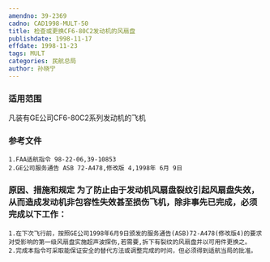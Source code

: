 ```yaml
---
amendno: 39-2369
cadno: CAD1998-MULT-50
title: 检查或更换CF6-80C2发动机的风扇盘
publishdate: 1998-11-17
effdate: 1998-11-23
tags: MULT
categories: 民航总局
author: 孙晓宁
---
```


### 适用范围 
凡装有GE公司CF6-80C2系列发动机的飞机

### 参考文件
    1.FAA适航指令 98-22-06,39-10853 
    2.GE公司服务通告 ASB 72-A478,修改版 4,1998年 6月 9日


### 原因、措施和规定 为了防止由于发动机风扇盘裂纹引起风扇盘失效，从而造成发动机非包容性失效甚至损伤飞机，除非事先已完成，必须完成以下工作：
    1.在下次飞行前，按照GE公司1998年6月9日颁发的服务通告(ASB)72-A478(修改版4)的要求对受影响的第一级风扇盘实施超声波探伤,若需要,拆下有裂纹的风扇盘并以可用件更换之。 
    2.完成本指令可采取能保证安全的替代方法或调整完成的时间，但必须得到适航当局的批准。

